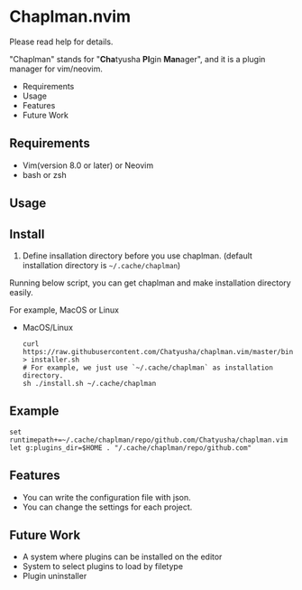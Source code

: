 # Chaplman.nvim

Please read help for details.

"Chaplman" stands for "**Cha**tyusha **Pl**gin **Man**ager", and it is a plugin manager for vim/neovim.

  - Requirements
  - Usage
  - Features
  - Future Work

## Requirements
  
  - Vim(version 8.0 or later) or Neovim
  - bash or zsh

## Usage

## Install
  
  1. Define insallation directory before you use chaplman. (default installation directory is `~/.cache/chaplman`) 
    
  Running below script, you can get chaplman and make installation directory easily.
  
For example, MacOS or Linux

- MacOS/Linux

  ```
  curl https://raw.githubusercontent.com/Chatyusha/chaplman.vim/master/bin/installer.sh > installer.sh
  # For example, we just use `~/.cache/chaplman` as installation directory.
  sh ./install.sh ~/.cache/chaplman
  ```

## Example

  ```vimrc/init.vim
  set runtimepath+=~/.cache/chaplman/repo/github.com/Chatyusha/chaplman.vim
  let g:plugins_dir=$HOME . "/.cache/chaplman/repo/github.com"
  ```

## Features

  - You can write the configuration file with json.
  - You can change the settings for each project.

## Future Work
  
  - A system where plugins can be installed on the editor
  - System to select plugins to load by filetype
  - Plugin uninstaller

